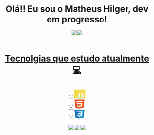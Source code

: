 <h1 align="center">Olá!! Eu sou o Matheus Hilger, dev em progresso!</h1>

<div align="center">
  <a href="https://github.com/Hilger16">
 <img height="150em" src="https://github-readme-stats.vercel.app/api?username=Hilger16&show_icons=true&theme=tokyonight&include_all_commits=true&count_private=true" />
 <img height="150em" src="https://github-readme-stats.vercel.app/api/top-langs/?username=Hilger16&layout=compact" />
  </div>
<div style="display: inline_block" align="center"><br>
  <h1>Tecnolgias que estudo atualmente 💻</h1>
  <br>
  `-`<img alt="Rafa-Js" height="30" width="40" src="https://raw.githubusercontent.com/devicons/devicon/master/icons/javascript/javascript-plain.svg"><br>
  `-`<img alt="Rafa-HTML" height="30" width="40" src="https://raw.githubusercontent.com/devicons/devicon/master/icons/html5/html5-original.svg"><br>
  `-`<img alt="Rafa-CSS" height="30" width="40" src="https://raw.githubusercontent.com/devicons/devicon/master/icons/css3/css3-original.svg"><br>
  </div>
<br>
<div align="center">
  <a href="https://www.instagram.com/matheushilger16/" target="_blank"><img src="https://img.shields.io/badge/-Instagram-%23E4405F?style=for-the-badge&logo=instagram&logoColor=white" target="_blank"></a>
  <a href = "mailto:matheushilger@gmail.com"><img src="https://img.shields.io/badge/-Gmail-%23333?style=for-the-badge&logo=gmail&logoColor=white" target="_blank"></a>
  <a href="https://www.linkedin.com/in/matheushilger/" target="_blank"><img src="https://img.shields.io/badge/-LinkedIn-%230077B5?style=for-the-badge&logo=linkedin&logoColor=white" target="_blank"></a>
  </div>
